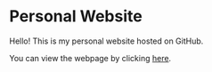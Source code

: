 # Personal Website

Hello! This is my personal website hosted on GitHub.

You can view the webpage by clicking [here](myPersonal.html).
